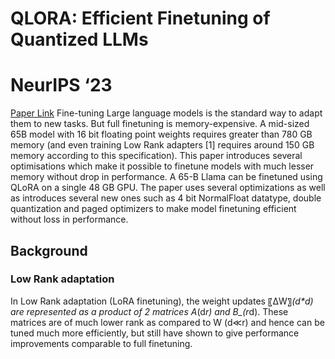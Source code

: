 
# QLORA: Efficient Finetuning of Quantized LLMs
# NeurIPS ‘23
[Paper Link](https://openreview.net/pdf?id=OUIFPHEgJU)
Fine-tuning Large language models is the standard way to adapt them to new tasks. But full finetuning is memory-expensive. A mid-sized 65B model with 16 bit floating point weights requires greater than 780 GB memory (and even training Low Rank adapters [1] requires around 150 GB memory according to this specification). 
This paper introduces several optimisations which make it possible to finetune models with much lesser memory without drop in performance. A 65-B Llama can be finetuned using QLoRA on a single 48 GB GPU. 
The paper uses several optimizations as well as introduces several new ones such as 4 bit NormalFloat datatype, double quantization and paged optimizers to make model finetuning efficient without loss in performance.
## Background
### Low Rank adaptation
In Low Rank adaptation (LoRA finetuning), the weight updates 〖∆W〗_(d*d) are represented as a product of 2 matrices A_(d*r) and B_(r*d). These matrices are of much lower rank  as compared to W (d≪r) and hence can be tuned much more efficiently, but still have shown to give performance improvements comparable to full finetuning.
